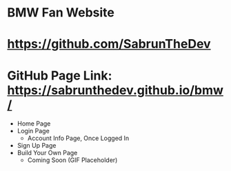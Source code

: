 # BMW Fan Website

# https://github.com/SabrunTheDev

# GitHub Page Link: https://sabrunthedev.github.io/bmw/

- Home Page
- Login Page
  - Account Info Page, Once Logged In
- Sign Up Page
- Build Your Own Page
  - Coming Soon (GIF Placeholder)
